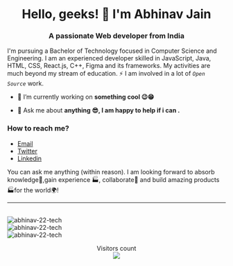 <h1 align="center">Hello, geeks! 👋 I'm Abhinav Jain</h1>
<h3 align="center">A passionate Web developer from India</h3>

I'm pursuing a Bachelor of Technology focused in Computer Science and Engineering. I am an experienced developer skilled in JavaScript, Java, HTML, CSS, React.js, C++, Figma and its frameworks. My activities are much beyond my stream of education. ⚡ I am involved in a lot of _`Open Source`_ work.

- 🔭 I’m currently working on **something cool 😉😁**

- 💬 Ask me about **anything 😎, I am happy to help if i can .**


### How to reach me?
- <a href="mailto:abhinavsurenderccas@gmail.com">Email</a>
- [Twitter](https://twitter.com/Abhinav54458435) 
- [Linkedin](https://www.linkedin.com/in/abhinav-jain-214338159/)


You can ask me anything (within reason). I am looking forward to absorb knowledge🧠,gain experience 🏭, collaborate🤝 and build amazing products 🏭for the world🌍!

---
<br>

<img align="center" src="https://github-readme-stats.vercel.app/api/top-langs?username=abhinav-22-tech&show_icons=true&locale=en&layout=compact" alt="abhinav-22-tech" />

<br>

<img align="center" src="https://github-readme-stats.vercel.app/api?username=abhinav-22-tech&show_icons=true&locale=en" alt="abhinav-22-tech" />

<br>

<img align="center" src="https://github-readme-streak-stats.herokuapp.com/?user=abhinav-22-tech&" alt="abhinav-22-tech" />


<br>

<p align="center"> 
  Visitors count
  <br>
  <img src="https://profile-counter.glitch.me/abhinav-22-tech/count.svg" />
</p>


